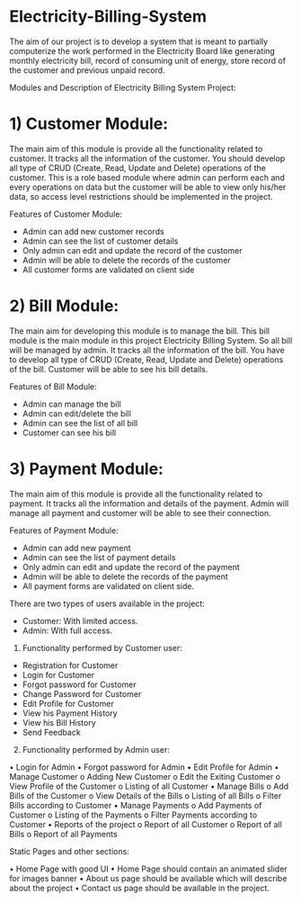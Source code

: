 # Electricity-Billing-System

The aim of our project is to develop a system that is meant to partially computerize the work performed in the Electricity Board like generating monthly electricity bill, record of consuming unit of energy, store record of the customer and previous unpaid record.

Modules and Description of Electricity Billing System Project:

# 1)	Customer Module: 

The main aim of this module is provide all the functionality related to customer. It tracks all the information of the customer. You should develop all type of CRUD (Create, Read, Update and Delete) operations of the customer. This is a role based module where admin can perform each and every operations on data but the customer will be able to view only his/her data, so access level restrictions should be  implemented in the project.

Features of Customer Module:

* Admin can add new customer records
*	Admin can see the list of customer details
*	Only admin can edit and update the record of the customer
*	Admin will be able to delete the records of the customer
*	All customer forms are validated on client side 

# 2)	Bill Module:

The main aim for developing this module is to manage the bill. This bill module is the main module in this project Electricity Billing System. So all bill will be managed by admin. It tracks all the information of the bill. You have to develop all type of CRUD (Create, Read, Update and Delete) operations of the bill. Customer will be able to see his bill details.

Features of Bill Module:

*	Admin can manage the bill
*	Admin can edit/delete the bill
*	Admin can see the list of all bill
*	Customer can see his bill

# 3)	Payment Module:

The main aim of this module is provide all the functionality related to payment. It tracks all the information and details of the payment. Admin will manage all payment and customer will be able to see their connection.

Features of Payment Module:

*	Admin can add new payment
*	Admin can see the list of payment details
*	Only admin can edit and update the record of the payment
*	Admin will be able to delete the records of the payment
*	All payment forms are validated on client side.


There are two types of users available in the project:

*	Customer:  With limited access.
*	Admin: With full access.

1)	Functionality performed by Customer user:

*	Registration for Customer
*	Login for Customer
*	Forgot password for Customer
*	Change Password for Customer
*	Edit Profile for Customer
*	View his Payment History
*	View his Bill History
* Send Feedback

2)	Functionality performed by Admin user:

•	Login for Admin
•	Forgot password for Admin
•	Edit Profile for Admin
•	Manage Customer
o	Adding New Customer
o	Edit the Exiting Customer
o	View Profile of the Customer
o	Listing of all Customer
•	Manage Bills
o	Add Bills of the Customer
o	View Details of the Bills
o	Listing of all Bills
o	Filter Bills according to Customer
•	Manage Payments	
o	Add Payments of Customer
o	Listing of the Payments
o	Filter Payments according to Customer
•	Reports of the project
o	Report of all Customer
o	Report of all Bills
o	Report of all Payments


Static Pages and other sections:

•	Home Page with good UI
•	Home Page should contain an animated slider for images banner
•	About us page should be available which will describe about the project
•	Contact us page should be available in the project.

